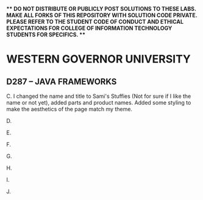 <strong>** DO NOT DISTRIBUTE OR PUBLICLY POST SOLUTIONS TO THESE LABS. MAKE ALL FORKS OF THIS REPOSITORY WITH SOLUTION CODE PRIVATE. PLEASE REFER TO THE STUDENT CODE OF CONDUCT AND ETHICAL EXPECTATIONS FOR COLLEGE OF INFORMATION TECHNOLOGY STUDENTS FOR SPECIFICS. ** </strong>

# WESTERN GOVERNOR UNIVERSITY 
## D287 – JAVA FRAMEWORKS

C. I changed the name and title to Sami's Stuffies (Not for sure if I like the name or not yet), 
added parts and product names. Added some styling to make the aesthetics of the page match my theme.

D.

E.

F.

G.

H.

I.

J.

